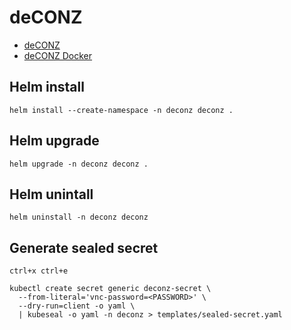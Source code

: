 # deCONZ
- [deCONZ](https://github.com/dresden-elektronik/deconz-rest-plugin)
- [deCONZ Docker](https://github.com/marthoc/docker-deconz)

## Helm install
`helm install --create-namespace -n deconz deconz .`

## Helm upgrade
`helm upgrade -n deconz deconz .`

## Helm unintall
`helm uninstall -n deconz deconz`

## Generate sealed secret
`ctrl+x ctrl+e`
```
kubectl create secret generic deconz-secret \
  --from-literal='vnc-password=<PASSWORD>' \
  --dry-run=client -o yaml \
  | kubeseal -o yaml -n deconz > templates/sealed-secret.yaml
```

